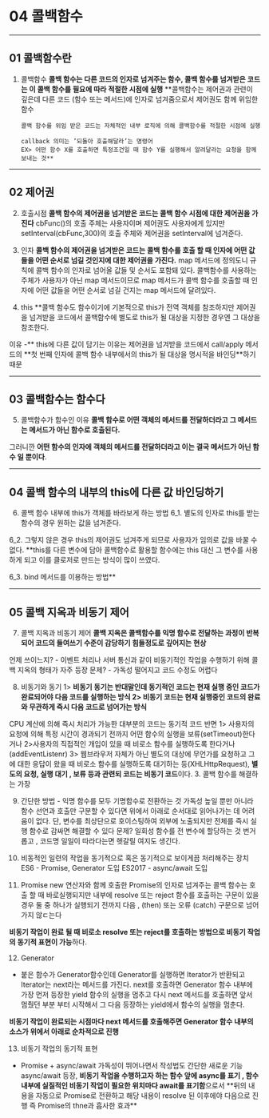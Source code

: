 # 04 콜백함수

---

## 01 콜백함수란

1.  콜백함수
    **콜백 함수는 다른 코드의 인자로 넘겨주는 함수, 콜백 함수를 넘겨받은 코드는 이 콜백 함수를 필요에 따라 적절한 시점에 실행**
    \*\*콜백함수는 제어권과 관련이 깊은데 다른 코드 (함수 또는 메서드)에 인자로 넘겨줌으로서 제어권도 함께 위임한 함수

        콜백 함수를 위임 받은 코드는 자체적인 내부 로직에 의해 콜백함수를 적절한 시점에 실행

        callback 의미는 ’되돌아 호출해달라’는 명령어
        EX> 어떤 함수 X를 호출하면 특정조건일 때 함수 Y를 실행해서 알려달라는 요청을 함께 보내는 것**

---

## 02 제어권

2. 호출시점
   **콜백 함수의 제어권을 넘겨받은 코드는 콜백 함수 시점에 대한 제어권을 가진다**
   cbFunc()의 호출 주체는 사용자이며 제어권도 사용자에게 있지만 setInterval(cbFunc,300)의 호출 주체와 제어권을 setInterval에 넘겨준다.

3. 인자
   **콜백 함수의 제어권을 넘겨받은 코드는 콜백 함수를 호출 할 때 인자에 어떤 값들을 어떤 순서로 넘길 것인지에 대한 제어권을 가진다.**
   map 메서드에 정의도니 규칙에 콜백 함수의 인자로 넘어올 값들 및 순서도 포함돼 있다.
   콜백함수를 사용하는 주체가 사용자가 아닌 map 메서드이므로 map 메서드가 콜백 함수를 호출할 때 인자에 어떤 값들을 어떤 순서로 넘길 건지는 map 메서드에 달려있다.

4. this
   \*\*콜백 함수도 함수이기에 기본적으로 this가 전역 객체를 참조하지만 제어권을 넘겨받을 코드에서 콜백함수에 별도로 this가 될 대상을 지정한 경우엔 그 대상을 참조한다.

이유 -** this에 다른 값이 담기는 이유는 제어권을 넘겨받을 코드에서 call/apply 메서드의 **첫 번째 인자에 콜백 함수 내부에서의 this가 될 대상을 명시적을 바인딩\*\*하기 때문

---

## 03 콜백함수는 함수다

5. 콜백함수가 함수인 이유
   **콜백 함수로 어떤 객체의 메서드를 전달하더라고 그 메서드는 메서드가 아닌 함수로 호출된다.**

그러니깐 **어떤 함수의 인자에 객체의 메서드를 전달하더라고 이는 결국 메서드가 아닌 함수 일 뿐이다**.

---

## 04 콜백 함수의 내부의 this에 다른 값 바인딩하기

6. 콜백 함수 내부에 this가 객체를 바라보게 하는 방법
   6_1. 별도의 인자로 this를 받는 함수의 경우
   원하는 값을 넘겨준다.

6_2. 그렇지 않은 경우
this의 제어권도 넘겨주게 되므로 사용자가 임의로 값을 바꿀 수 없다.
\*\*this를 다른 변수에 담아 콜백함수로 활용할 함수에는 this 대신 그 변수를 사용하게 되고 이를 클로저로 만드는 방식이 많이 쓰였다.

6_3. bind 메서드를 이용하는 방법\*\*

---

## 05 콜백 지옥과 비동기 제어

7. 콜백 지옥과 비동기 제어
   **콜백 지옥은 콜백함수를 익명 함수로 전달하는 과정이 반복되어 코드의 들여쓰기 수준이 감당하기 힘들정도로 깊어지는 현상**

언제 쓰이느지? - 이벤트 처리나 서버 통신과 같이 비동기적인 작업을 수행하기 위해 콜백 지옥의 형태가 자주 등장
문제? - 가독성 떨어지고 코드 수정도 어렵다

8. 비동기와 동기
   1> **비동기 동기는 반대말인데 동기적인 코드는 현재 실행 중인 코드가 완료되어야 다음 코드를 실행하는 방식
   2> 비동기 코드는 현재 실행중인 코드의 완료와 무관하게 즉시 다음 코드로 넘어가는 방식**

CPU 계산에 의해 즉시 처리가 가능한 대부분의 코드는 동기적 코드
반면 1> 사용자의 요청에 의해 특정 시간이 경과되기 전까지 어떤 함수의 실행을 보류(setTimeout)한다거나 2>사용자의 직접적인 개입이 있을 때 비로소 함수를 실행하도록 한다거나(addEventListenr) 3> 웹브라우저 자체가 아닌 별도의 대상에 무언가를 요청하고 그에 대한 응답이 왔을 때 비로소 함수를 실행하도록 대기하는 등(XHLHttpRequest), **별도의 요청, 실행 대기 , 보류 등과 관련되 코드는 비동기 코드**이다. 3. 콜백 함수를 해결하는 가장

9. 간단한 방법 - 익명 함수를 모두 기명함수로 전환하는 것
   가독성 높일 뿐만 아니라 함수 선언과 호출만 구분할 수 있다면 위에서 아래로 순서대로 읽어나가는 데 어려움이 없다.
   단, 변수를 최상단으로 호이스팅하여 외부에 노출되지만 전체를 즉시 실행 함수로 감싸면 해결할 수 있다
   문제? 일회성 함수를 전 변수에 할당하는 것 번거롭고 , 코드명 일일이 따라다는면 헷갈릴 여지도 생긴다.

10. 비동적인 일련의 작업을 동기적으로 혹은 동기적으로 보이게끔 처리해주는 장치
    ES6 - Promise, Generator 도입
    ES2017 - async/await 도입

11. Promise
    new 연산자와 함께 호출한 Promise의 인자로 넘겨주는 콜백 함수는 호출 할 때 바로실행되지만
    내부에 resolve 또는 reject 함수를 호출하는 구문이 있을 경우 둘 중 하나가 실행되기 전까지 다음 , (then) 또는 오류 (catch) 구문으로 넘어가지 않ㄷ는다

**비동기 작업이 완료 될 때 비로소 resolve 또는 reject를 호출하는 방법으로 비동기 작업의 동기적 표현이 가능**하다.

12. Generator

- 붙은 함수가 Generator함수인데 Generator를 실행하면 Iterator가 반환되고 Iterator는 next라는 메서드를 가진다. next를 호출하면 Generator 함수 내부에 가장 먼저 등장한 yield 함수의 실행을 멈추고 다시 next 메서드를 호출하면 앞서 멈췄던 부분 부터 시작해서 그 다음 등장하는 yield에서 함수의 실행을 멈춘다.

**비동기 작업이 완료되는 시점마다 next 메서드를 호출해주면 Generator 함수 내부의 소스가 위에서 아래로 순차적으로 진행**

13. 비동기 작업의 동기적 표현

- Promise + async/await
  가독성이 뛰어나면서 작성법도 간단한 새로운 기능 async/await 등장,
  **비동기 작업을 수행하고자 하는 함수 앞에 async를 표기 , 함수 내부에 실질적인 비동기 작업이 필요한 위치마다 await를 표기함**으로서 \*\*뒤의 내용을 자동으로 Promise로 전환하고 해당 내용이 resolve 된 이후에야 다음으로 진행
  즉 Promise의 thne과 흡사한 효과\*\*
